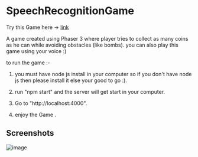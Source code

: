 # SpeechRecognitionGame

Try this Game here -> [link](https://jumping-negi.herokuapp.com/)

A game created using Phaser 3 where player tries to collect as many coins as he can while avoiding obstacles (like bombs).
you can also play this game using your voice :)

to run the game :-
1. you must have node js install in your computer so if you don't have node js then please install it else your 
                  good to go :).
                  
2. run "npm start" and the server will get start in your computer.

3. Go to "http://localhost:4000".

4. enjoy the Game .

## Screenshots

![image](link)
